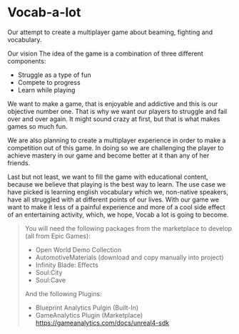 # Vocab-a-lot
Our attempt to create a multiplayer game about beaming, fighting and vocabulary.

Our vision
The idea of the game is a combination of three different components:

- Struggle as a type of fun
- Compete to progress
- Learn while playing

We want to make a game, that is enjoyable and addictive and this is our objective number one. That is why we want our players to struggle and fail over and over again. It might sound crazy at first, but that is what makes games so much fun.

We are also planning to create a multiplayer experience in order to make a competition out of this game. In doing so we are challenging the player to achieve mastery in our game and become better at it than any of her friends.

Last but not least, we want to fill the game with educational content, because we believe that playing is the best way to learn. The use case we have picked is learning english vocabulary which we, non-native speakers, have all struggled with at different points of our lives. With our game we want to make it less of a painful experience and more of a cool side effect of an entertaining activity, which, we hope, Vocab a lot is going to become.


> You will need the following packages from the marketplace to develop (all from Epic Games):
>   - Open World Demo Collection
>   - AutomotiveMaterials (download and copy manually into project)
>   - Infinity Blade: Effects
>   - Soul:City
>   - Soul:Cave
>
> And the following Plugins:
>   - Blueprint Analytics Pulgin (Built-In)
>   - GameAnalytics Plugin (Marketplace) https://gameanalytics.com/docs/unreal4-sdk
